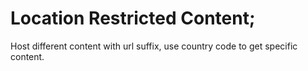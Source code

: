 # Location Restricted Content;

Host different content with url suffix, use country code to get specific content.